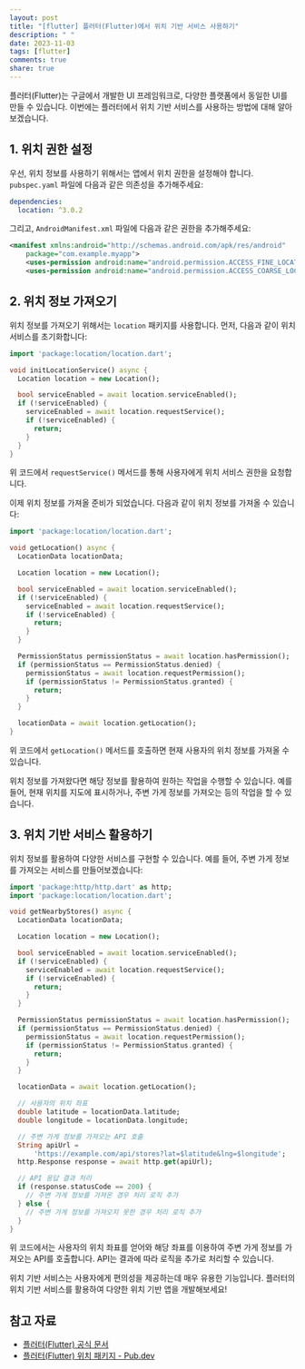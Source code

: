 ```yaml
---
layout: post
title: "[flutter] 플러터(Flutter)에서 위치 기반 서비스 사용하기"
description: " "
date: 2023-11-03
tags: [flutter]
comments: true
share: true
---
```


플러터(Flutter)는 구글에서 개발한 UI 프레임워크로, 다양한 플랫폼에서 동일한 UI를 만들 수 있습니다. 이번에는 플러터에서 위치 기반 서비스를 사용하는 방법에 대해 알아보겠습니다.

## 1. 위치 권한 설정

우선, 위치 정보를 사용하기 위해서는 앱에서 위치 권한을 설정해야 합니다. `pubspec.yaml` 파일에 다음과 같은 의존성을 추가해주세요:

```yaml
dependencies:
  location: ^3.0.2
```

그리고, `AndroidManifest.xml` 파일에 다음과 같은 권한을 추가해주세요:

```xml
<manifest xmlns:android="http://schemas.android.com/apk/res/android"
    package="com.example.myapp">
    <uses-permission android:name="android.permission.ACCESS_FINE_LOCATION" />
    <uses-permission android:name="android.permission.ACCESS_COARSE_LOCATION" />
```

## 2. 위치 정보 가져오기

위치 정보를 가져오기 위해서는 `location` 패키지를 사용합니다. 먼저, 다음과 같이 위치 서비스를 초기화합니다:

```dart
import 'package:location/location.dart';

void initLocationService() async {
  Location location = new Location();

  bool serviceEnabled = await location.serviceEnabled();
  if (!serviceEnabled) {
    serviceEnabled = await location.requestService();
    if (!serviceEnabled) {
      return;
    }
  }
}
```

위 코드에서 `requestService()` 메서드를 통해 사용자에게 위치 서비스 권한을 요청합니다.

이제 위치 정보를 가져올 준비가 되었습니다. 다음과 같이 위치 정보를 가져올 수 있습니다:

```dart
import 'package:location/location.dart';

void getLocation() async {
  LocationData locationData;

  Location location = new Location();

  bool serviceEnabled = await location.serviceEnabled();
  if (!serviceEnabled) {
    serviceEnabled = await location.requestService();
    if (!serviceEnabled) {
      return;
    }
  }

  PermissionStatus permissionStatus = await location.hasPermission();
  if (permissionStatus == PermissionStatus.denied) {
    permissionStatus = await location.requestPermission();
    if (permissionStatus != PermissionStatus.granted) {
      return;
    }
  }

  locationData = await location.getLocation();
}
```

위 코드에서 `getLocation()` 메서드를 호출하면 현재 사용자의 위치 정보를 가져올 수 있습니다.

위치 정보를 가져왔다면 해당 정보를 활용하여 원하는 작업을 수행할 수 있습니다. 예를 들어, 현재 위치를 지도에 표시하거나, 주변 가게 정보를 가져오는 등의 작업을 할 수 있습니다.

## 3. 위치 기반 서비스 활용하기

위치 정보를 활용하여 다양한 서비스를 구현할 수 있습니다. 예를 들어, 주변 가게 정보를 가져오는 서비스를 만들어보겠습니다:

```dart
import 'package:http/http.dart' as http;
import 'package:location/location.dart';

void getNearbyStores() async {
  LocationData locationData;

  Location location = new Location();

  bool serviceEnabled = await location.serviceEnabled();
  if (!serviceEnabled) {
    serviceEnabled = await location.requestService();
    if (!serviceEnabled) {
      return;
    }
  }

  PermissionStatus permissionStatus = await location.hasPermission();
  if (permissionStatus == PermissionStatus.denied) {
    permissionStatus = await location.requestPermission();
    if (permissionStatus != PermissionStatus.granted) {
      return;
    }
  }

  locationData = await location.getLocation();

  // 사용자의 위치 좌표
  double latitude = locationData.latitude;
  double longitude = locationData.longitude;

  // 주변 가게 정보를 가져오는 API 호출
  String apiUrl =
      'https://example.com/api/stores?lat=$latitude&lng=$longitude';
  http.Response response = await http.get(apiUrl);

  // API 응답 결과 처리
  if (response.statusCode == 200) {
    // 주변 가게 정보를 가져온 경우 처리 로직 추가
  } else {
    // 주변 가게 정보를 가져오지 못한 경우 처리 로직 추가
  }
}
```

위 코드에서는 사용자의 위치 좌표를 얻어와 해당 좌표를 이용하여 주변 가게 정보를 가져오는 API를 호출합니다. API는 결과에 따라 로직을 추가로 처리할 수 있습니다.

위치 기반 서비스는 사용자에게 편의성을 제공하는데 매우 유용한 기능입니다. 플러터의 위치 기반 서비스를 활용하여 다양한 위치 기반 앱을 개발해보세요!

## 참고 자료

- [플러터(Flutter) 공식 문서](https://flutter.dev/docs)
- [플러터(Flutter) 위치 패키지 - Pub.dev](https://pub.dev/packages/location)